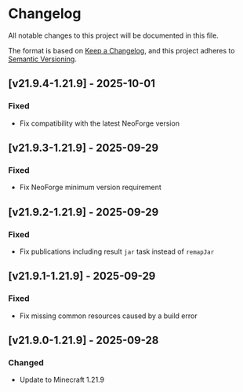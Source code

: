 # Changelog

All notable changes to this project will be documented in this file.

The format is based on [Keep a Changelog](https://keepachangelog.com/en/1.1.0/),
and this project adheres to [Semantic Versioning](https://semver.org/spec/v2.0.0.html).

## [v21.9.4-1.21.9] - 2025-10-01

### Fixed

- Fix compatibility with the latest NeoForge version

## [v21.9.3-1.21.9] - 2025-09-29

### Fixed

- Fix NeoForge minimum version requirement

## [v21.9.2-1.21.9] - 2025-09-29

### Fixed

- Fix publications including result `jar` task instead of `remapJar`

## [v21.9.1-1.21.9] - 2025-09-29

### Fixed

- Fix missing common resources caused by a build error

## [v21.9.0-1.21.9] - 2025-09-28

### Changed

- Update to Minecraft 1.21.9
